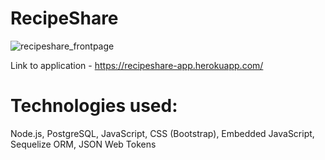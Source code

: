 # RecipeShare
![recipeshare_frontpage](https://user-images.githubusercontent.com/89054252/137150446-2568b9a1-1577-4175-a7ea-8c4ef70616b8.png)

Link to application - https://recipeshare-app.herokuapp.com/
</br>

# Technologies used:</br>
Node.js, PostgreSQL, JavaScript, CSS (Bootstrap), Embedded JavaScript, Sequelize ORM, JSON Web Tokens  
</br>
